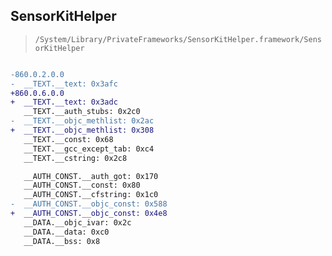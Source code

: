## SensorKitHelper

> `/System/Library/PrivateFrameworks/SensorKitHelper.framework/SensorKitHelper`

```diff

-860.0.2.0.0
-  __TEXT.__text: 0x3afc
+860.0.6.0.0
+  __TEXT.__text: 0x3adc
   __TEXT.__auth_stubs: 0x2c0
-  __TEXT.__objc_methlist: 0x2ac
+  __TEXT.__objc_methlist: 0x308
   __TEXT.__const: 0x68
   __TEXT.__gcc_except_tab: 0xc4
   __TEXT.__cstring: 0x2c8

   __AUTH_CONST.__auth_got: 0x170
   __AUTH_CONST.__const: 0x80
   __AUTH_CONST.__cfstring: 0x1c0
-  __AUTH_CONST.__objc_const: 0x588
+  __AUTH_CONST.__objc_const: 0x4e8
   __DATA.__objc_ivar: 0x2c
   __DATA.__data: 0xc0
   __DATA.__bss: 0x8

```
